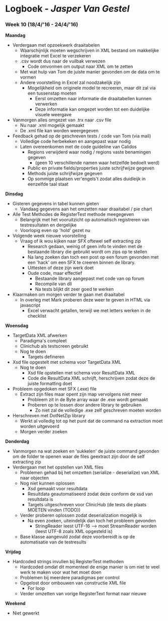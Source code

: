 # Logboek - _Jasper Van Gestel_

### Week 10 (18/4/'16 - 24/4/'16)

**Maandag**

* Verdergaan met opzoekwerk draaitabelen
  * Waarschijnlijk moeten wegschrijven in XML bestand om makkelijke integratie met Excel te verzekeren
  * .csv wordt dus naar de vuilbak verwezen
    * Code omvormen om output naar XML om te zetten
  * Met wat hulp van Tom de juiste manier gevonden om de data om te vormen
  * Andere voorstelling in Excel zal noodzakelijk zijn
    * Mogelijkheid om originele model te recreeren, maar dit zal via een tussenstap moeten
      * Eerst omzetten naar informatie die draaitabellen kunnen verwerken
      * Deze informatie kan omgezet worden tot een duidelijke visuele weergave
* Vanmorgen alles omgezet van .trx naar .csv file
  * Nu naar .xml mogelijk gemaakt
  * De .xml file kan worden weergegeven 
* Feedback gehad op de geschreven tests / code van Tom (via mail)
  * Volledige code herbekeken en aangepast waar nodig
  * Laten overeenkomen met de code guideline van Calidos
    * Regions verwijderd waar nodig / regions vaste benamingen gegeven 
      * (geen 10 verschillende namen waar hetzelfde bedoelt werd)
    * Public en private fields/properties juiste schrijfwijze gegeven
    * Methods juiste schrijfwijze gegeven
    * Op sommige plaatsen ver'engels't zodat alles duidleijk in eenzelfde taal staat

**Dinsdag**

* Gisteren gegevens in tabel kunnen gieten
  * Vandaag gegevens aan het omzetten naar draaitabel / pie chart
* Alle Test Methodes de RegisterTest methode meegegeven
  * Belangrijk met het vooruitzicht op automatisch registreren van testresultaten en dergelijke
  * Voorlopig even op 'hold' gezet nu
* Volgende week nieuwe voorstelling
  * Vraag of ik wou kijken naar SFX oftewel self extracting zip
    * Research gedaan, weinig of geen info te vinden met de bestaande library die gebruikt wordt om zips op te stellen
    * Na lang zoeken dan toch een post op een forum gevonden met een 'hack' om een SFX te creeren binnen de library.
    * Uittesten of deze zijn werk doet
    * Oude code, maar effectief
      * Bestaande library aangepast met code van op forum
      * Recompile van dll
      * Na tests blijkt dit zeer goed te werken
* Klaarmaken om morgen verder te gaan met draaitabel
  * In overleg met Mark proberen deze weer te geven in HTML via javascript
    * Excel verwacht getallen, terwijl we met letters werken in de checklist

**Woensdag**

* TargetData XML afwerken
  * Paradigma's compleet
  * Clinichub als testscreen gebruikt
  * Nog te doen
    * Targets defineren
* Xsd file opgestelt met schema voor TargetData XML
  * Nog te doen
    * Xsd file opstellen met schema voor ResultData XML
    * Code die ResultData XML schrijft, herschrijven zodat deze de juiste formatting doet
* Probleem opgedoken met SFX (.exe) file
  * Extract zijn files maar opent zijn map vervolgens niet meer
    * Probleem zit in de Byte array waar de .exe wordt gemaakt
    * Proberen op te lossen door andere library te gebruiken
      * Zo niet zal de volledige .exe zelf geschreven moeten worden
* Herschreven met DotNetZip library
  * Werkt al volledig tot op het punt dat de command na extraction moet worden uitgevoerd
  * Morgen verder zoeken

**Donderdag**

* Vanmorgen na wat zoeken en 'sukkelen' de juiste command gevonden om de folder te openen waar de files geextract zijn door de self extracting zip
* Verdergaan met het opstellen van XML files
  * Problemen gehad bij het omzetten (serialize - deserialize) van XML naar objecten
  * Nog niet kunnen oplossen
    * Xsd gemaakt voor resultdata
    * Resultdata geautomatiseerd zodat deze conform de xsd van resultdata is
    * Targets uitgeschreven voor ClinicHub (de tests die plaats MOETEN vinden (TODO))
  * Verder proberen oplossen zodat deserialization mogelijk is
    * Na even zoeken, uiteindelijk dan toch het probleem gevonden
      * StringReader leest UTF-16 --> moet StreamReader worden (leest UTF-8 zoals XML opgesteld is)
  * Base klasse aangevuld zodat deze voorbereidt is op de automatisatie van de testresults

**Vrijdag**

* Hardcoded strings invullen bij RegisterTest methoden
  * Hardcoded omdat dit momenteel de enige manier is om niet te veel werk te maken voor wat het moet doen
  * Problemen bij meerdere paradigmas per control
  * Opgelost door ombouwen van constructie XML file
    * For loop
  * Verder omzetten van vorige RegisterText format naar nieuwe

**Weekend**

* Niet gewerkt